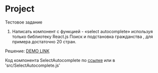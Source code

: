 # Project

Тестовое задание 

1. Написать компонент с функцией - «select autocomplete» используя только библиотеку React.js
Поиск и подстановка гражданства , для примера достаточно 20 стран.

Решение:
[DEMO LINK](https://innatereshchenko.github.io/react_select-autocomplete/)

Код компонента SelectAutocomplete по [ссылке](https://github.com/InnaTereshchenko/react_select-autocomplete/blob/master/src/SelectAutocomplete.js) или в 'src/SelectAutocomplete.js'

